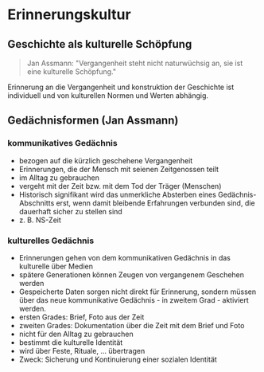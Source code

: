 # Erinnerungskultur

## Geschichte als kulturelle Schöpfung

> Jan Assmann: "Vergangenheit steht nicht naturwüchsig an, sie ist eine kulturelle Schöpfung."

Erinnerung an die Vergangenheit und konstruktion der Geschichte ist individuell und von kulturellen Normen und Werten abhängig.

## Gedächnisformen (Jan Assmann)

### kommunikatives Gedächnis

- bezogen auf die kürzlich geschehene Vergangenheit
- Erinnerungen, die der Mensch mit seienen Zeitgenossen teilt
- im Alltag zu gebrauchen
- vergeht mit der Zeit bzw. mit dem Tod der Träger (Menschen)
- Historisch signifikant wird das unmerkliche Absterben eines Gedächnis-Abschnitts erst, wenn damit bleibende Erfahrungen verbunden sind, die dauerhaft sicher zu stellen sind
 - z. B. NS-Zeit

### kulturelles Gedächnis

- Erinnerungen gehen von dem kommunikativen Gedächnis in das kulturelle über Medien
- spätere Generationen können Zeugen von vergangenem Geschehen werden
- Gespeicherte Daten sorgen nicht direkt für Erinnerung, sondern müssen über das neue kommunikative Gedächnis - in zweitem Grad - aktiviert werden.
 - ersten Grades: Brief, Foto aus der Zeit
 - zweiten Grades: Dokumentation über die Zeit mit dem Brief und Foto
- nicht für den Alltag zu gebrauchen
- bestimmt die kulturelle Identität
- wird über Feste, Rituale, ... übertragen
 - Zweck: Sicherung und Kontinuierung einer sozialen Identität

